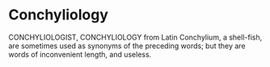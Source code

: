 # Conchyliology

CONCHYLIOLOGIST, CONCHYLIOLOGY from Latin Conchylium, a shell-fish, are sometimes used as synonyms of the preceding words; but they are words of inconvenient length, and useless.